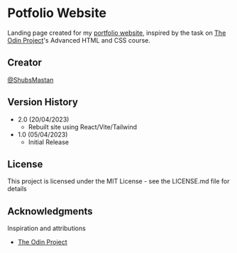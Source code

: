 # Potfolio Website

Landing page created for my [portfolio website](https://www.mastan.me), inspired by the task on [The Odin Project](https://www.theodinproject.com)'s Advanced HTML and CSS course.

## Creator

[@ShubsMastan](https://github.com/shubsmastan)

## Version History

- 2.0 (20/04/2023)
  - Rebuilt site using React/Vite/Tailwind
- 1.0 (05/04/2023)
  - Initial Release

## License

This project is licensed under the MIT License - see the LICENSE.md file for details

## Acknowledgments

Inspiration and attributions

- [The Odin Project](https://www.theodinproject.com)
